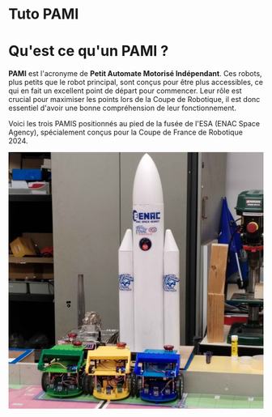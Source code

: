 # Tuto PAMI
# Qu'est ce qu'un PAMI ?

**PAMI** est l'acronyme de **Petit Automate Motorisé Indépendant**. Ces robots, plus petits que le robot principal, sont conçus pour être plus accessibles, ce qui en fait un excellent point de départ pour commencer. Leur rôle est crucial pour maximiser les points lors de la Coupe de Robotique, il est donc essentiel d'avoir une bonne compréhension de leur fonctionnement.

Voici les trois PAMIS positionnés au pied de la fusée de l'ESA (ENAC Space Agency), spécialement conçus pour la Coupe de France de Robotique 2024.
<p align="center">
    <img src="../../images/tutopami/pami_fusee.jpg"  alt="image" width="600" height="auto">
</p>

